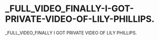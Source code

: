 # _FULL_VIDEO_FINALLY-I-GOT-PRIVATE-VIDEO-OF-LILY-PHILLIPS.
_FULL_VIDEO_FINALLY I GOT PRIVATE VIDEO OF LILY PHILLIPS.
